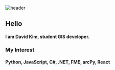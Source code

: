 
  ![header](https://capsule-render.vercel.app/api?type=transparent&color=gradient&height=300&section=header&text=Welcome)



## Hello
#### I am David Kim, student GIS developer.
### My Interest
#### Python, JavaScript, C#, .NET, FME, arcPy, React
